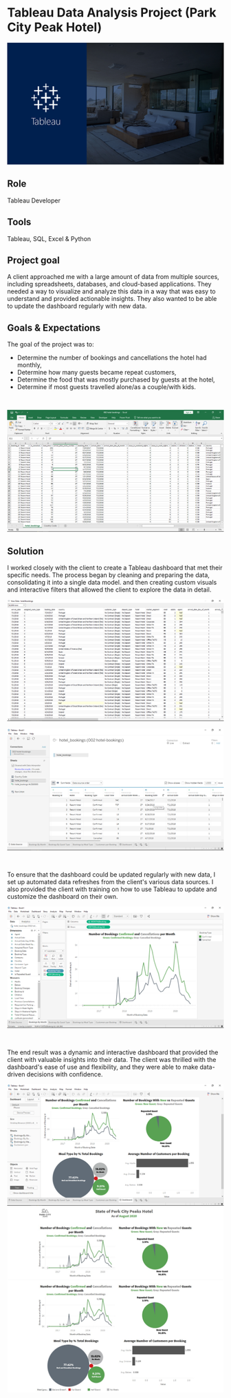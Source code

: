 # Tableau Data Analysis Project (Park City Peak Hotel)

![](assets/tableau11.jpg)

## Role
Tableau Developer

## Tools
Tableau, SQL, Excel & Python

## Project goal
A client approached me with a large amount of data from multiple sources, including spreadsheets, databases, and cloud-based applications. They needed a way to visualize and analyze this data in a way that was easy to understand and provided actionable insights. They also wanted to be able to update the dashboard regularly with new data.

## Goals & Expectations
The goal of the project was to:
- Determine the number of bookings and cancellations the hotel had monthly, 
- Determine how many guests became repeat customers, 
- Determine the food that was mostly purchased by guests at the hotel, 
- Determine if most guests travelled alone/as a couple/with kids.
<br>

![](assets/tableau9.png)

## Solution
I worked closely with the client to create a Tableau dashboard that met their specific needs. The process began by cleaning and preparing the data, consolidating it into a single data model. and then creating custom visuals and interactive filters that allowed the client to explore the data in detail. 

![](assets/tableau2.png)

![](assets/tableau3.png)

<br>

To ensure that the dashboard could be updated regularly with new data, I set up automated data refreshes from the client's various data sources. I also provided the client with training on how to use Tableau to update and customize the dashboard on their own. 

![](assets/tableau4.png)

<br>

The end result was a dynamic and interactive dashboard that provided the client with valuable insights into their data. The client was thrilled with the dashboard's ease of use and flexibility, and they were able to make data-driven decisions with confidence.

![](assets/tableau8.png)
![](assets/tableau.jpg)
![](assets/tableau1.jpg)
